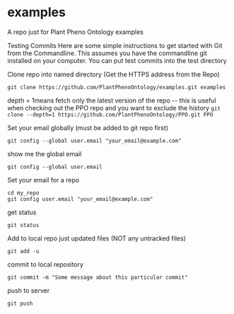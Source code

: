# examples
A repo just for Plant Pheno Ontology examples  

Testing Commits
Here are some simple instructions to get started with Git from the Commandline.  This assumes you have the commandline git installed on your computer.  You can put test commits into the test directory

Clone repo into named directory (Get the HTTPS address from the Repo)
```
git clone https://github.com/PlantPhenoOntology/examples.git examples
```

depth = 1means fetch only the latest version of the repo -- 
this is useful when checking out the PPO repo and you want to exclude the history
```git clone --depth=1 https://github.com/PlantPhenoOntology/PPO.git PPO```

Set your email globally (must be added to git repo first)
```
git config --global user.email "your_email@example.com"
```
show me the global email
```
git config --global user.email
```

Set your email for a repo
```
cd my_repo
git config user.email "your_email@example.com"
```

get status
```
git status
```

Add to local repo just updated files (NOT any untracked files)
```
git add -u
```

commit to local repository
```
git commit -m "Some message about this particular commit"
```

push to server
```
git push
```
  

